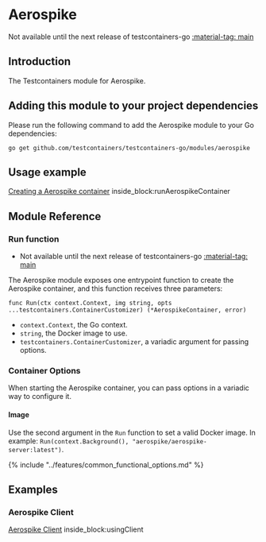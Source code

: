 # Aerospike

Not available until the next release of testcontainers-go <a href="https://github.com/testcontainers/testcontainers-go"><span class="tc-version">:material-tag: main</span></a>

## Introduction

The Testcontainers module for Aerospike.

## Adding this module to your project dependencies

Please run the following command to add the Aerospike module to your Go dependencies:

```
go get github.com/testcontainers/testcontainers-go/modules/aerospike
```

## Usage example

<!--codeinclude-->
[Creating a Aerospike container](../../modules/aerospike/examples_test.go) inside_block:runAerospikeContainer
<!--/codeinclude-->

## Module Reference

### Run function

- Not available until the next release of testcontainers-go <a href="https://github.com/testcontainers/testcontainers-go"><span class="tc-version">:material-tag: main</span></a>

The Aerospike module exposes one entrypoint function to create the Aerospike container, and this function receives three parameters:

```golang
func Run(ctx context.Context, img string, opts ...testcontainers.ContainerCustomizer) (*AerospikeContainer, error)
```

- `context.Context`, the Go context.
- `string`, the Docker image to use.
- `testcontainers.ContainerCustomizer`, a variadic argument for passing options.

### Container Options

When starting the Aerospike container, you can pass options in a variadic way to configure it.

#### Image

Use the second argument in the `Run` function to set a valid Docker image.
In example: `Run(context.Background(), "aerospike/aerospike-server:latest")`.

{% include "../features/common_functional_options.md" %}

## Examples

### Aerospike Client

<!--codeinclude-->
[Aerospike Client](../../modules/aerospike/examples_test.go) inside_block:usingClient
<!--/codeinclude-->
